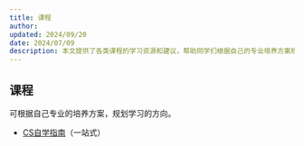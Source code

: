 ```yaml
---
title: 课程
author: 
updated: 2024/09/20
date: 2024/07/09
description: 本文提供了各类课程的学习资源和建议，帮助同学们根据自己的专业培养方案规划学习方向，提升学习效果。
---
```


## 课程

可根据自己专业的培养方案，规划学习的方向。

- [CS自学指南](https://csdiy.wiki)（一站式）